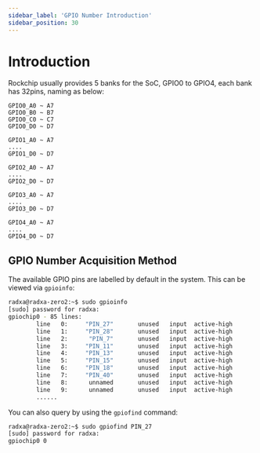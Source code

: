 ```yaml
---
sidebar_label: 'GPIO Number Introduction'
sidebar_position: 30
---
```


# Introduction

Rockchip usually provides 5 banks for the SoC, GPIO0 to GPIO4, each bank has 32pins, naming as below:

```
GPIO0_A0 ~ A7 
GPIO0_B0 ~ B7
GPIO0_C0 ~ C7
GPIO0_D0 ~ D7
   
GPIO1_A0 ~ A7
....
GPIO1_D0 ~ D7
```
```
GPIO2_A0 ~ A7
....
GPIO2_D0 ~ D7
```
```
GPIO3_A0 ~ A7
....
GPIO3_D0 ~ D7
```
```
GPIO4_A0 ~ A7
....
GPIO4_D0 ~ D7
```

## GPIO Number Acquisition Method

The available GPIO pins are labelled by default in the system. This can be viewed via `gpioinfo`:

```bash
radxa@radxa-zero2:~$ sudo gpioinfo
[sudo] password for radxa: 
gpiochip0 - 85 lines:
        line   0:     "PIN_27"       unused   input  active-high 
        line   1:     "PIN_28"       unused   input  active-high 
        line   2:      "PIN_7"       unused   input  active-high 
        line   3:     "PIN_11"       unused   input  active-high 
        line   4:     "PIN_13"       unused   input  active-high 
        line   5:     "PIN_15"       unused   input  active-high 
        line   6:     "PIN_18"       unused   input  active-high 
        line   7:     "PIN_40"       unused   input  active-high 
        line   8:      unnamed       unused   input  active-high 
        line   9:      unnamed       unused   input  active-high
        ......
```

You can also query by using the `gpiofind` command:

```bash
radxa@radxa-zero2:~$ sudo gpiofind PIN_27
[sudo] password for radxa: 
gpiochip0 0
```
